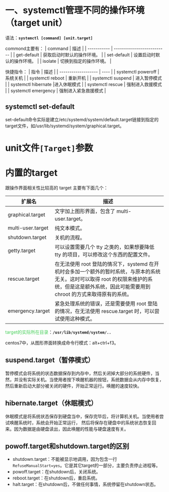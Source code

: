 # 一、systemctl管理不同的操作环境（target unit）

语法：**`systemctl [command] [unit.target]`**

commond主要有：
| command     | 描述                       |
| ----------- | -------------------------- |
| get-default | 获取启动时默认的操作环境。 |
| set-default | 设置启动时默认的操作环境。 |
| isolate     | 切换到指定的操作环境。     |

快捷指令：
| 指令                | 描述 |
| ------------------- | ---- |
| systemctl poweroff  | 系统关机 |
| systemctl reboot    | 重新开机 |
| systemctl suspend   | 进入暂停模式  |
| systemctl hibernate |进入休眠模式 |
| systemctl rescue    |  强制进入救援模式 |
| systemctl emergency   | 强制进入紧急救援模式 |

## systemctl set-default

set-default命令实际是建立/etc/systemd/system/default.target链接到指定的target文件，如/usr/lib/systemd/system/graphical.target。

# unit文件`[Target]`参数





# 内置的target

跟操作界面相关性比较高的 target 主要有下面几个：

| 扩展名            | 描述                                                                                                                                                                                               |
| ----------------- | -------------------------------------------------------------------------------------------------------------------------------------------------------------------------------------------------- |
| graphical.target  | 文字加上图形界面，包含了 multi-user.target。                                                                                                                                                       |
| multi-user.target | 纯文本模式。                                                                                                                                                                                       |
| shutdown.target   | 关机的流程。                                                                                                                                                                                       |
| getty.target |  可以设置需要几个 tty 之类的，如果想要降低 tty 的项目，可以修改这个东西的配置文件。                                                                        |
| rescue.target     | 在无法使用 root 登陆的情况下，systemd 在开机时会多加一个额外的暂时系统，与原本的系统无关。这时可以取得 root 的权限来维护的系统，但是这是额外系统，因此可能需要用到 chroot 的方式来取得原有的系统。 |
| emergency.target  | 紧急处理系统的错误，还是需要使用 root 登陆的情况，在无法使用 rescue.target 时，可以尝试使用这种模式。                                                                                              |

<font color=44cf57>target的实际所在目录</font>：**`/usr/lib/systemd/system/..`**

centos7中，从图形界面转换成命令行模式：alt+ctrl+f3。

## suspend.target（暂停模式）

暂停模式会将系统的状态数据保存到内存中，然后关闭掉大部分的系统硬件，当然，并没有实际关机。当使用者按下唤醒机器的按钮，系统数据会从内存中恢复，然后重新启动大部分被关闭的硬件，开始正常运行。唤醒的速度较快。

## hibernate.target（休眠模式）

休眠模式是将系统状态保存到硬盘当中，保存完毕后，将计算机关机。当使用者尝试唤醒系统时，系统会开始正常运行， 然后将保存在硬盘中的系统状态恢复回来。因为数据是由硬盘读出，因此唤醒的性能与硬盘速度有关。

## powoff.target和shutdown.target的区别
- shutdown.target：不能被显示地调用，因为包含一行 `RefuseManualStart=yes`。它是其它target的一部分，主要负责停止进程等。
- powoff.target：在shutdown后，关闭系统。
- reboot.target：在shutdown后，重启系统。
- halt.target：在shutdown后，不做任何事情，系统停留在shutdown状态。
